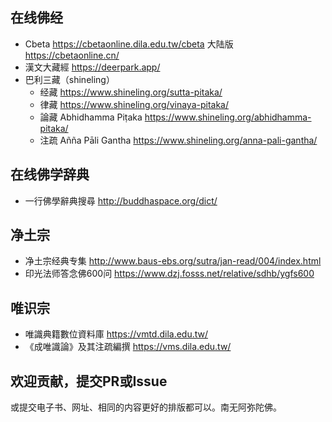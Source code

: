 
## 在线佛经
* Cbeta https://cbetaonline.dila.edu.tw/cbeta 大陆版 https://cbetaonline.cn/ 
* 漢文大藏經 https://deerpark.app/
* 巴利三藏（shineling）
  * 经藏 https://www.shineling.org/sutta-pitaka/
  * 律藏 https://www.shineling.org/vinaya-pitaka/
  * 論藏 Abhidhamma Piṭaka https://www.shineling.org/abhidhamma-pitaka/
  * 注疏 Añña Pāli Gantha https://www.shineling.org/anna-pali-gantha/

## 在线佛学辞典
* 一行佛學辭典搜尋 http://buddhaspace.org/dict/

## 净土宗
* 净土宗经典专集 http://www.baus-ebs.org/sutra/jan-read/004/index.html
* 印光法师答念佛600问 https://www.dzj.fosss.net/relative/sdhb/ygfs600 

## 唯识宗
* 唯識典籍數位資料庫 https://vmtd.dila.edu.tw/ 
* 《成唯識論》及其注疏編撰 https://vms.dila.edu.tw/ 

## 欢迎贡献，提交PR或Issue

或提交电子书、网址、相同的内容更好的排版都可以。南无阿弥陀佛。
